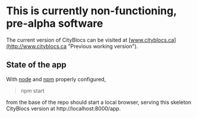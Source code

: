 # This is currently non-functioning, pre-alpha software

The current version of CityBlocs can be visited at
[www.cityblocs.ca](http://www.cityblocs.ca "Previous working version").

## State of the app

With [node](http://nodejs.org/) and [npm](https://www.npmjs.org/)
properly configured,

> npm start

from the base of the repo should start a local browser, serving this skeleton
CityBlocs version at http://localhost:8000/app.
